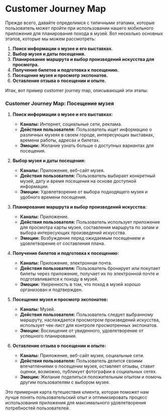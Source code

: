 # Customer Journey Map

Прежде всего, давайте определимся с типичными этапами, которые пользователь может пройти при использовании нашего мобильного приложения для планирования похода в музей. Вот несколько основных этапов, которые мы можем рассмотреть:

1. **Поиск информации о музее и его выставках.**
2. **Выбор музея и даты посещения.**
3. **Планирование маршрута и выбор произведений искусства для просмотра.**
4. **Получение билетов и подготовка к посещению.**
5. **Посещение музея и просмотр экспонатов.**
6. **Оставление отзыва о посещении и опыте.**

Итак, вот пример customer journey map, описывающий эти этапы:

### Customer Journey Map: Посещение музея

1. **Поиск информации о музее и его выставках:**
    - **Каналы:** Интернет, социальные сети, реклама.
    - **Действия пользователя:** Пользователь ищет информацию о различных музеях в своем городе, интересующих выставках, времени работы, адресах и билетах.
    - **Эмоции:** Желание узнать больше о доступных вариантах для посещения.

2. **Выбор музея и даты посещения:**
    - **Каналы:** Приложение, веб-сайт музея.
    - **Действия пользователя:** Пользователь выбирает конкретный музей, дату и время посещения на основе доступной информации.
    - **Эмоции:** Удовлетворение от выбора подходящего музея и удобного времени посещения.

3. **Планирование маршрута и выбор произведений искусства:**
    - **Каналы:** Приложение.
    - **Действия пользователя:** Пользователь использует приложение для просмотра карты музея, составления маршрута по залам и выбора интересующих произведений искусства.
    - **Эмоции:** Возбуждение перед ожидаемым посещением и удовлетворение от составления плана.

4. **Получение билетов и подготовка к посещению:**
    - **Каналы:** Приложение, электронная почта.
    - **Действия пользователя:** Пользователь бронирует или покупает билеты через приложение, получает их по электронной почте и подготавливается к походу в музей.
    - **Эмоции:** Уверенность в том, что поход в музей хорошо организован и подтвержден.

5. **Посещение музея и просмотр экспонатов:**
    - **Каналы:** Музей.
    - **Действия пользователя:** Пользователь следует выбранному маршруту, наслаждается просмотром произведений искусства, использует чек-лист для контроля просмотренных экспонатов.
    - **Эмоции:** Восхищение от увиденного, удовлетворение от успешного планирования.

6. **Оставление отзыва о посещении и опыте:**
    - **Каналы:** Приложение, веб-сайт музея, социальные сети.
    - **Действия пользователя:** Пользователь делится своими впечатлениями о посещении музея, оставляет отзывы, ставит оценки, возможно, публикует фотографии в социальных сетях.
    - **Эмоции:** Желание поделиться положительным опытом и помочь другим пользователям с выбором музея.

Это примерная карта путешествия клиента, которая поможет нам лучше понять пользовательский опыт и оптимизировать процесс использования приложения для максимального удовлетворения потребностей пользователей.
